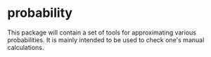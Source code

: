 # probability

This package will contain a set of tools for approximating various probabilities. It is mainly intended to be used to check one's manual calculations.
